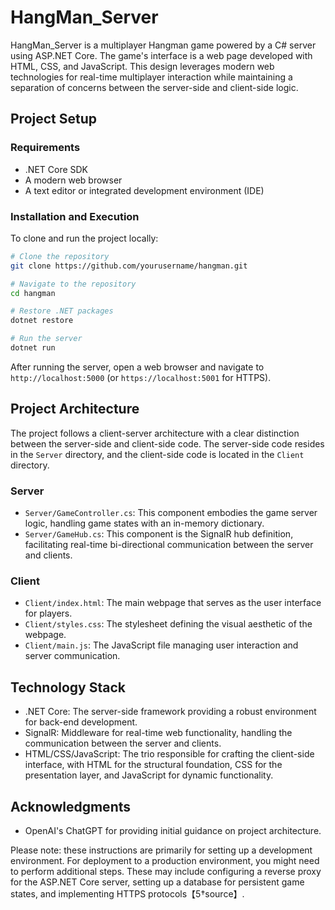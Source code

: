# HangMan_Server

HangMan_Server is a multiplayer Hangman game powered by a C# server using ASP.NET Core. The game's interface is a web page developed with HTML, CSS, and JavaScript. This design leverages modern web technologies for real-time multiplayer interaction while maintaining a separation of concerns between the server-side and client-side logic.

## Project Setup

### Requirements

  * .NET Core SDK
  * A modern web browser
  * A text editor or integrated development environment (IDE)

### Installation and Execution

To clone and run the project locally:

```bash
# Clone the repository
git clone https://github.com/yourusername/hangman.git

# Navigate to the repository
cd hangman

# Restore .NET packages
dotnet restore

# Run the server
dotnet run
```

After running the server, open a web browser and navigate to `http://localhost:5000` (or `https://localhost:5001` for HTTPS).

## Project Architecture

The project follows a client-server architecture with a clear distinction between the server-side and client-side code. The server-side code resides in the `Server` directory, and the client-side code is located in the `Client` directory.

### Server

- `Server/GameController.cs`: This component embodies the game server logic, handling game states with an in-memory dictionary.
- `Server/GameHub.cs`: This component is the SignalR hub definition, facilitating real-time bi-directional communication between the server and clients.

### Client

- `Client/index.html`: The main webpage that serves as the user interface for players.
- `Client/styles.css`: The stylesheet defining the visual aesthetic of the webpage.
- `Client/main.js`: The JavaScript file managing user interaction and server communication.

## Technology Stack

- .NET Core: The server-side framework providing a robust environment for back-end development.
- SignalR: Middleware for real-time web functionality, handling the communication between the server and clients.
- HTML/CSS/JavaScript: The trio responsible for crafting the client-side interface, with HTML for the structural foundation, CSS for the presentation layer, and JavaScript for dynamic functionality.

## Acknowledgments

- OpenAI's ChatGPT for providing initial guidance on project architecture.

Please note: these instructions are primarily for setting up a development environment. For deployment to a production environment, you might need to perform additional steps. These may include configuring a reverse proxy for the ASP.NET Core server, setting up a database for persistent game states, and implementing HTTPS protocols【5†source】.
